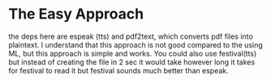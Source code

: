 # The Easy Approach

the deps here are espeak (tts) and pdf2text, which converts pdf files into plaintext.  I understand that this approach is not good compared to the using ML, but this approach is simple and works.  You could also use festival(tts) but instead of creating the file in 2 sec it would take however long it takes for festival to read it but festival sounds much better than espeak.

